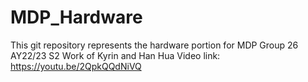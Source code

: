 # MDP_Hardware
This git repository represents the hardware portion for MDP Group 26 AY22/23 S2
Work of Kyrin and Han Hua
Video link: https://youtu.be/2QpkQQdNiVQ
